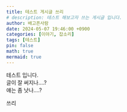 ```yaml
---
title: 테스트 게시글 쓰리
# description: 테스트 해보고자 쓰는 게시글 입니다.
author: 배고픈사람
date: 2024-05-07 19:46:00 +0900
categories: [이야기, 잡소리]
tags: [테스트]
pin: false
math: true
mermaid: true
---
```


테스트 입니다.  
글이 잘 써지나....?  
얘는 좀 낫나....?  

쓰리